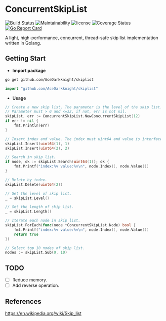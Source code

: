 # ConcurrentSkipList
[![Build Status](https://travis-ci.org/AceDarkknight/ConcurrentSkipList.svg?branch=master)](https://travis-ci.org/AceDarkknight/ConcurrentSkipList)
[![Maintainability](https://api.codeclimate.com/v1/badges/1955c229bfe0ba0a5134/maintainability)](https://codeclimate.com/github/AceDarkknight/ConcurrentSkipList/maintainability)
![license](https://img.shields.io/github/license/mashape/apistatus.svg)
[![Coverage Status](https://coveralls.io/repos/github/AceDarkknight/ConcurrentSkipList/badge.svg?branch=master)](https://coveralls.io/github/AceDarkknight/ConcurrentSkipList?branch=master)
[![Go Report Card](https://goreportcard.com/badge/github.com/AceDarkknight/ConcurrentSkipList)](https://goreportcard.com/report/github.com/AceDarkknight/ConcurrentSkipList)

A light, high-performance, concurrent, thread-safe skip list implementation written in Golang.

## Getting Start
- **Import package**

```bash
go get github.com/AceDarkknight/skiplist
```
```go
import "github.com/AceDarkknight/skiplist"
```

- **Usage**
```go
// Create a new skip list. The parameter is the level of the skip list.
// Parameter must > 0 and <=32, if not, err is not nil.
skipList, err := ConcurrentSkipList.NewConcurrentSkipList(12)
if err != nil {
    fmt.Println(err)
}

// Insert index and value. The index must uint64 and value is interface.
skipList.Insert(uint64(1), 1)
skipList.Insert(uint64(2), 2)

// Search in skip list.
if node, ok := skipList.Search(uint64(1)); ok {
	fmt.Printf("index:%v value:%v\n", node.Index(), node.Value())
}

// Delete by index.
skipList.Delete(uint64(2))

// Get the level of skip list.
_ = skipList.Level()

// Get the length of skip list.
_ = skipList.Length()

// Iterate each node in skip list.
skipList.ForEach(func(node *ConcurrentSkipList.Node) bool {
	fmt.Printf("index:%v value:%v\n", node.Index(), node.Value())
	return true
})

// Select top 10 nodes of skip list.
nodes := skipList.Sub(0, 10)
```

## TODO
- [ ] Reduce memory.
- [ ] Add reverse operation.

## References
https://en.wikipedia.org/wiki/Skip_list
